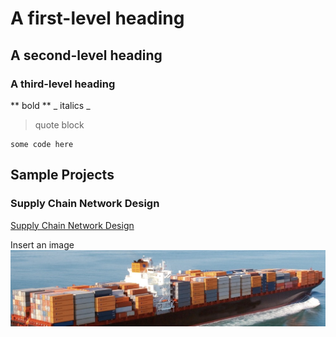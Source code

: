 # A first-level heading
## A second-level heading
### A third-level heading

** bold **
_ italics _ 
> quote block

```
some code here
```

## Sample Projects

### Supply Chain Network Design
[Supply Chain Network Design](https://cc-odonnell.github.io/portfolio/supply_chain_network_design.html)

Insert an image
![image description](./assets/tanker_image.png)
